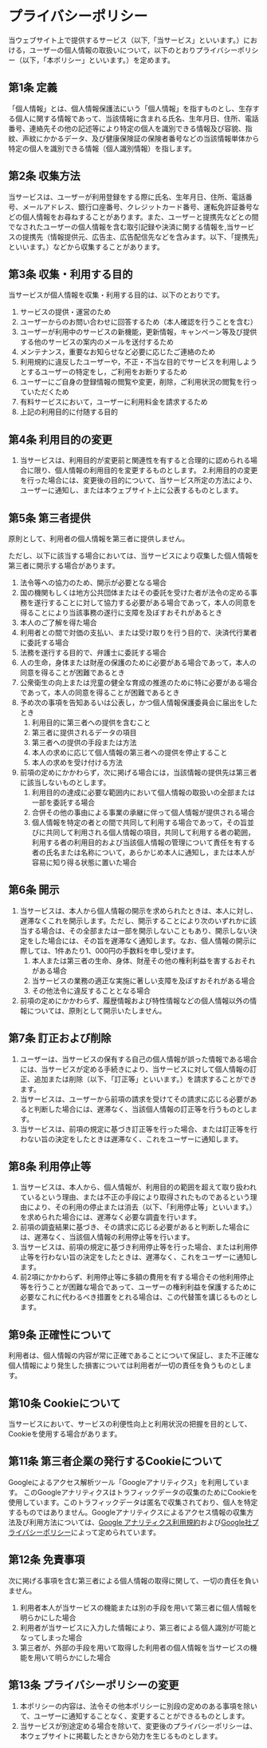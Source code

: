 # プライバシーポリシー

当ウェブサイト上で提供するサービス（以下,「当サービス」といいます。）における，ユーザーの個人情報の取扱いについて，以下のとおりプライバシーポリシー（以下，「本ポリシー」といいます。）を定めます。

## 第1条 定義

「個人情報」とは、個人情報保護法にいう「個人情報」を指すものとし、生存する個人に関する情報であって、当該情報に含まれる氏名、生年月日、住所、電話番号、連絡先その他の記述等により特定の個人を識別できる情報及び容貌、指紋、声紋にかかるデータ、及び健康保険証の保険者番号などの当該情報単体から特定の個人を識別できる情報（個人識別情報）を指します。

## 第2条 収集方法

当サービスは、ユーザーが利用登録をする際に氏名、生年月日、住所、電話番号、メールアドレス、銀行口座番号、クレジットカード番号、運転免許証番号などの個人情報をお尋ねすることがあります。また、ユーザーと提携先などとの間でなされたユーザーの個人情報を含む取引記録や決済に関する情報を,当サービスの提携先（情報提供元、広告主、広告配信先などを含みます。以下、｢提携先｣といいます。）などから収集することがあります。

## 第3条 収集・利用する目的

当サービスが個人情報を収集・利用する目的は、以下のとおりです。

1. サービスの提供・運営のため
2. ユーザーからのお問い合わせに回答するため（本人確認を行うことを含む）
3. ユーザーが利用中のサービスの新機能，更新情報，キャンペーン等及び提供する他のサービスの案内のメールを送付するため
4. メンテナンス，重要なお知らせなど必要に応じたご連絡のため
5. 利用規約に違反したユーザーや，不正・不当な目的でサービスを利用しようとするユーザーの特定をし，ご利用をお断りするため
6. ユーザーにご自身の登録情報の閲覧や変更，削除，ご利用状況の閲覧を行っていただくため
7. 有料サービスにおいて，ユーザーに利用料金を請求するため
8. 上記の利用目的に付随する目的

## 第4条 利用目的の変更

1. 当サービスは、利用目的が変更前と関連性を有すると合理的に認められる場合に限り、個人情報の利用目的を変更するものとします。
2.利用目的の変更を行った場合には、変更後の目的について、当サービス所定の方法により、ユーザーに通知し、または本ウェブサイト上に公表するものとします。

## 第5条 第三者提供

原則として、利用者の個人情報を第三者に提供しません。

ただし、以下に該当する場合においては、当サービスにより収集した個人情報を第三者に開示する場合があります。

1. 法令等への協力のため、開示が必要となる場合
2. 国の機関もしくは地方公共団体またはその委託を受けた者が法令の定める事務を遂行することに対して協力する必要がある場合であって，本人の同意を得ることにより当該事務の遂行に支障を及ぼすおそれがあるとき
3. 本人のご了解を得た場合
4. 利用者との間で対価の支払い、または受け取りを行う目的で、決済代行業者に委託する場合
5. 法務を遂行する目的で、弁護士に委託する場合
6. 人の生命，身体または財産の保護のために必要がある場合であって，本人の同意を得ることが困難であるとき
7. 公衆衛生の向上または児童の健全な育成の推進のために特に必要がある場合であって，本人の同意を得ることが困難であるとき
8. 予め次の事項を告知あるいは公表し，かつ個人情報保護委員会に届出をしたとき
    1. 利用目的に第三者への提供を含むこと
    2. 第三者に提供されるデータの項目
    3. 第三者への提供の手段または方法
    4. 本人の求めに応じて個人情報の第三者への提供を停止すること
    5. 本人の求めを受け付ける方法
9. 前項の定めにかかわらず，次に掲げる場合には，当該情報の提供先は第三者に該当しないものとします。
    1. 利用目的の達成に必要な範囲内において個人情報の取扱いの全部または一部を委託する場合
    2. 合併その他の事由による事業の承継に伴って個人情報が提供される場合
    3. 個人情報を特定の者との間で共同して利用する場合であって，その旨並びに共同して利用される個人情報の項目，共同して利用する者の範囲，利用する者の利用目的および当該個人情報の管理について責任を有する者の氏名または名称について，あらかじめ本人に通知し，または本人が容易に知り得る状態に置いた場合

## 第6条 開示

1. 当サービスは、本人から個人情報の開示を求められたときは、本人に対し、遅滞なくこれを開示します。ただし、開示することにより次のいずれかに該当する場合は、その全部または一部を開示しないこともあり、開示しない決定をした場合には、その旨を遅滞なく通知します。なお、個人情報の開示に際しては、1件あたり1、000円の手数料を申し受けます。
   1. 本人または第三者の生命、身体、財産その他の権利利益を害するおそれがある場合
   2. 当サービスの業務の適正な実施に著しい支障を及ぼすおそれがある場合
   3. その他法令に違反することとなる場合
2. 前項の定めにかかわらず、履歴情報および特性情報などの個人情報以外の情報については、原則として開示いたしません。

## 第7条 訂正および削除

1. ユーザーは、当サービスの保有する自己の個人情報が誤った情報である場合には、当サービスが定める手続きにより、当サービスに対して個人情報の訂正、追加または削除（以下、「訂正等」といいます。）を請求することができます。
2. 当サービスは、ユーザーから前項の請求を受けてその請求に応じる必要があると判断した場合には、遅滞なく、当該個人情報の訂正等を行うものとします。
3. 当サービスは、前項の規定に基づき訂正等を行った場合、または訂正等を行わない旨の決定をしたときは遅滞なく、これをユーザーに通知します。

## 第8条 利用停止等

1. 当サービスは、本人から、個人情報が、利用目的の範囲を超えて取り扱われているという理由、または不正の手段により取得されたものであるという理由により、その利用の停止または消去（以下、「利用停止等」といいます。）を求められた場合には、遅滞なく必要な調査を行います。
2. 前項の調査結果に基づき、その請求に応じる必要があると判断した場合には、遅滞なく、当該個人情報の利用停止等を行います。
3. 当サービスは、前項の規定に基づき利用停止等を行った場合、または利用停止等を行わない旨の決定をしたときは、遅滞なく、これをユーザーに通知します。
4. 前2項にかかわらず、利用停止等に多額の費用を有する場合その他利用停止等を行うことが困難な場合であって、ユーザーの権利利益を保護するために必要なこれに代わるべき措置をとれる場合は、この代替策を講じるものとします。

## 第9条 正確性について

利用者は、個人情報の内容が常に正確であることについて保証し、また不正確な個人情報により発生した損害については利用者が一切の責任を負うものとします。

## 第10条 Cookieについて

当サービスにおいて、サービスの利便性向上と利用状況の把握を目的として、Cookieを使用する場合があります。

## 第11条 第三者企業の発行するCookieについて

Googleによるアクセス解析ツール「Googleアナリティクス」を利用しています。 このGoogleアナリティクスはトラフィックデータの収集のためにCookieを使用しています。このトラフィックデータは匿名で収集されており、個人を特定するものではありません。Googleアナリティクスによるアクセス情報の収集方法及び利用方法については、[Google アナリティクス利用規約](https://marketingplatform.google.com/about/analytics/terms/jp/)および[Google社プライバシーポリシー](https://policies.google.com/technologies/ads?hl=ja)によって定められています。

## 第12条 免責事項

次に掲げる事項を含む第三者による個人情報の取得に関して、一切の責任を負いません。

1. 利用者本人が当サービスの機能または別の手段を用いて第三者に個人情報を明らかにした場合
2. 利用者が当サービスに入力した情報により、第三者による個人識別が可能となってしまった場合
3. 第三者が、外部の手段を用いて取得した利用者の個人情報を当サービスの機能を用いて明らかにした場合

## 第13条 プライバシーポリシーの変更

1. 本ポリシーの内容は、法令その他本ポリシーに別段の定めのある事項を除いて、ユーザーに通知することなく、変更することができるものとします。
2. 当サービスが別途定める場合を除いて、変更後のプライバシーポリシーは、本ウェブサイトに掲載したときから効力を生じるものとします。

